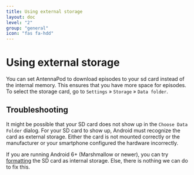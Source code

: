 ```yaml
---
title: Using external storage
layout: doc
level: "2"
group: "general"
icon: "fas fa-hdd"
---
```


# Using external storage

You can set AntennaPod to download episodes to your sd card instead of the internal memory. This ensures that you have more space for episodes. To select the storage card, go to `Settings` » `Storage` » `Data folder`.

## Troubleshooting

It might be possible that your SD card does not show up in the `Choose Data Folder` dialog. For your SD card to show up, Android must recognize the card as external storage. Either the card is not mounted correctly or the manufacturer or your smartphone configured the hardware incorrectly.

If you are running Android 6+ (Marshmallow or newer), you can try [formatting](http://lmgtfy.com/?q=android+6+sd+card+internal+storage) the SD card as internal storage. Else, there is nothing we can do to fix this.

